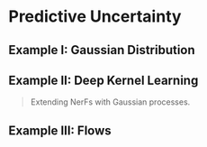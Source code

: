 # Predictive Uncertainty


## Example I: Gaussian Distribution



## Example II: Deep Kernel Learning

> Extending NerFs with Gaussian processes.


## Example III: Flows
